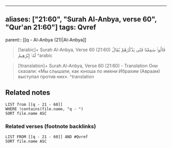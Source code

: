 
---
aliases: ["21:60", "Surah Al-Anbya, verse 60", "Qur'an 21:60"]
tags: Qvref
---

parent:: [[q - Al-Anbya (21)|Al-Anbya]]

> [!arabic]+ Surah Al-Anbya, Verse 60 (21:60)
> <span class="quran-arabic">قَالُوا۟ سَمِعْنَا فَتًى يَذْكُرُهُمْ يُقَالُ لَهُۥٓ إِبْرَٰهِيمُ</span>
^arabic

> [!translation]+ Surah Al-Anbya, Verse 60 (21:60) - Translation
> Они сказали: «Мы слышали, как юноша по имени Ибрахим (Авраам) выступал против них».
^translation



## Related notes
```dataview
LIST from [[q - 21 - 60]]
WHERE !contains(file.name, "q - ")
SORT file.name ASC
```

### Related verses (footnote backlinks)
```dataview
LIST FROM [[q - 21 - 60]] AND #Qvref
SORT file.name ASC
```

